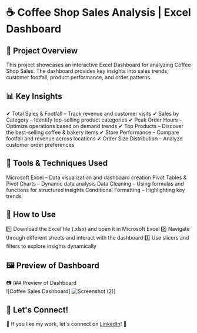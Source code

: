 # ☕ Coffee Shop Sales Analysis | Excel Dashboard
## 📌 Project Overview
This project showcases an interactive Excel Dashboard for analyzing Coffee Shop Sales. The dashboard provides key insights into sales trends, customer footfall, product performance, and order patterns.

## 📊 Key Insights
✔ Total Sales & Footfall – Track revenue and customer visits
✔ Sales by Category – Identify top-selling product categories
✔ Peak Order Hours – Optimize operations based on demand trends
✔ Top Products – Discover the best-selling coffee & bakery items
✔ Store Performance – Compare footfall and revenue across locations
✔ Order Size Distribution – Analyze customer order preferences

## 🔧 Tools & Techniques Used
Microsoft Excel – Data visualization and dashboard creation
Pivot Tables & Pivot Charts – Dynamic data analysis
Data Cleaning – Using formulas and functions for structured insights
Conditional Formatting – Highlighting key trends
## 📂 How to Use
1️⃣ Download the Excel file (.xlsx) and open it in Microsoft Excel
2️⃣ Navigate through different sheets and interact with the dashboard
3️⃣ Use slicers and filters to explore insights dynamically

## 🖼 Preview of Dashboard
📷 (## Preview of Dashboard  
![Coffee Sales Dashboard]
![Screenshot (2)]([https://github.com/user-attachments/assets/b2d1ea41-fca6-4935-954c-a94612d5ef91)]


## 🔗 Let's Connect!
🚀 If you like my work, let's connect on  [LinkedIn](https://www.linkedin.com/in/kamal-singh-96a19521a/)! 🚀
